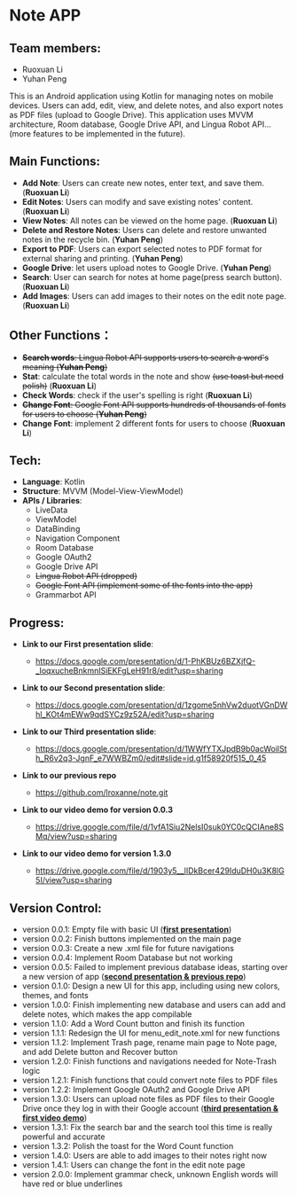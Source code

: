 # Note APP 

## Team members: 
- Ruoxuan Li
- Yuhan Peng

This is an Android application using Kotlin for managing notes on mobile devices. Users can add, edit, view, and delete notes, and also export notes as PDF files (upload to Google Drive). This application uses MVVM architecture, Room database, Google Drive API, and Lingua Robot API... (more features to be implemented in the future).

## Main Functions:

- **Add Note**: Users can create new notes, enter text, and save them. (**Ruoxuan Li**)
- **Edit Notes**: Users can modify and save existing notes' content. (**Ruoxuan Li**)
- **View Notes**: All notes can be viewed on the home page. (**Ruoxuan Li**)
- **Delete and Restore Notes**: Users can delete and restore unwanted notes in the recycle bin. (**Yuhan Peng**)
- **Export to PDF**: Users can export selected notes to PDF format for external sharing and printing. (**Yuhan Peng**)
- **Google Drive**: let users upload notes to Google Drive. (**Yuhan Peng**)
- **Search**: User can search for notes at home page(press search button). (**Ruoxuan Li**)
- **Add Images**: Users can add images to their notes on the edit note page. (**Ruoxuan Li**)

## Other Functions：
- ~~**Search words**: Lingua Robot API supports users to search a word's meaning (**Yuhan Peng**)~~
- **Stat**: calculate the total words in the note and show ~~(use toast but need polish)~~ (**Ruoxuan Li**)
- **Check Words**: check if the user's spelling is right (**Ruoxuan Li**)
- ~~**Change Font**: Google Font API supports hundreds of thousands of fonts for users to choose (**Yuhan Peng**)~~
- **Change Font**: implement 2 different fonts for users to choose (**Ruoxuan Li**)

## Tech:

- **Language**: Kotlin
- **Structure**: MVVM (Model-View-ViewModel)
- **APIs / Libraries**:
  - LiveData
  - ViewModel
  - DataBinding
  - Navigation Component
  - Room Database
  - Google OAuth2
  - Google Drive API
  - ~~Lingua Robot API (dropped)~~
  - ~~Google Font API (implement some of the fonts into the app)~~
  - Grammarbot API
 
## Progress:
- **Link to our First presentation slide**:
    - https://docs.google.com/presentation/d/1-PhKBUz6BZXjfQ-_IoqxucheBnkmnISiEKFgLeH91r8/edit?usp=sharing

- **Link to our Second presentation slide**:
    - https://docs.google.com/presentation/d/1zgome5nhVw2duotVGnDWhl_KOt4mEWw9qdSYCz9z52A/edit?usp=sharing

- **Link to our Third presentation slide**:
    - https://docs.google.com/presentation/d/1WWfYTXJpdB9b0acWoilSth_R6v2q3-JgnF_e7WWBZm0/edit#slide=id.g1f58920f515_0_45
   
- **Link to our previous repo**
    - https://github.com/lroxanne/note.git

- **Link to our video demo for version 0.0.3**
    - https://drive.google.com/file/d/1vfA1Siu2NelsI0suk0YC0cQCIAne8SMq/view?usp=sharing
   
- **Link to our video demo for version 1.3.0**
    - https://drive.google.com/file/d/1903y5__lIDkBcer429IduDH0u3K8lG5I/view?usp=sharing
     
## Version Control:

- version 0.0.1: Empty file with basic UI (<ins>**first presentation**</ins>)
- version 0.0.2: Finish buttons implemented on the main page
- version 0.0.3: Create a new .xml file for future navigations
- version 0.0.4: Implement Room Database but not working
- version 0.0.5: Failed to implement previous database ideas, starting over a new version of app (<ins>**second presentation & previous repo**</ins>)
- version 0.1.0: Design a new UI for this app, including using new colors, themes, and fonts
- version 1.0.0: Finish implementing new database and users can add and delete notes, which makes the app compilable
- version 1.1.0: Add a Word Count button and finish its function
- version 1.1.1: Redesign the UI for menu_edit_note.xml for new functions
- version 1.1.2: Implement Trash page, rename main page to Note page, and add Delete button and Recover button
- version 1.2.0: Finish functions and navigations needed for Note-Trash logic
- version 1.2.1: Finish functions that could convert note files to PDF files
- version 1.2.2: Implement Google OAuth2 and Google Drive API
- version 1.3.0: Users can upload note files as PDF files to their Google Drive once they log in with their Google account (<ins>**third presentation & first video demo**</ins>)
- version 1.3.1: Fix the search bar and the search tool this time is really powerful and accurate
- version 1.3.2: Polish the toast for the Word Count function
- version 1.4.0: Users are able to add images to their notes right now
- version 1.4.1: Users can change the font in the edit note page
- version 2.0.0: Implement grammar check, unknown English words will have red or blue underlines

